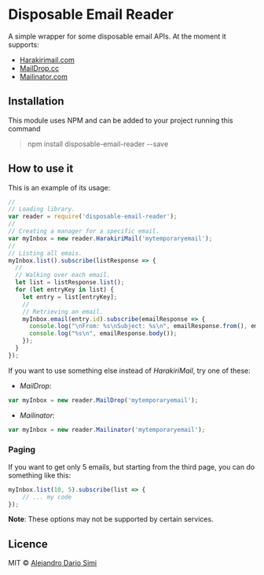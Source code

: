 # Disposable Email Reader
A simple wrapper for some disposable email APIs. At the moment it supports:
* [Harakirimail.com](https://harakirimail.com)
* [MailDrop.cc](https://www.maildrop.cc)
* [Mailinator.com](http://www.mailinator.com)

## Installation
This module uses NPM and can be added to your project running this command
>npm install disposable-email-reader --save

## How to use it
This is an example of its usage:
```js
//
// Loading library.
var reader = require('disposable-email-reader');
//
// Creating a manager for a specific email.
var myInbox = new reader.HarakiriMail('mytemporaryemail');
//
// Listing all emais.
myInbox.list().subscribe(listResponse => {
  //
  // Walking over each email.
  let list = listResponse.list();
  for (let entryKey in list) {
    let entry = list[entryKey];
    //
    // Retrieving an email.
    myInbox.email(entry.id).subscribe(emailResponse => {
      console.log("\nFrom: %s\nSubject: %s\n", emailResponse.from(), emailResponse.subject());
      console.log("%s\n", emailResponse.body());
    });
  }
});
```

If you want to use something else instead of _HarakiriMail_, try one of these:
*  _MailDrop_:
```js
var myInbox = new reader.MailDrop('mytemporaryemail');
```
*  _Mailinator_:
```js
var myInbox = new reader.Mailinator('mytemporaryemail');
```

### Paging
If you want to get only 5 emails, but starting from the third page, you can do
something like this:
```js
myInbox.list(10, 5).subscribe(list => {
    // ... my code
});
```

__Note__: These options may not be supported by certain services.

## Licence
MIT &copy; [Alejandro Dario Simi](http://daemonraco.com)
